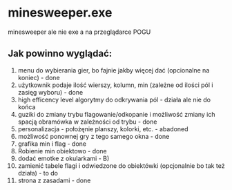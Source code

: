 # minesweeper.exe
minesweeper ale nie exe a na przeglądarce POGU

## Jak powinno wyglądać: 
1. menu do wybierania gier, bo fajnie jakby więcej dać (opcionalne na koniec) - done
2. użytkownik podaje ilość wierszy, kolumn, min (zależne od ilości pól i zasięg wyboru) - done
3. high efficency level algorytmy do odkrywania pól - działa ale nie do końca
4. guziki do zmiany trybu flagowanie/odkopanie i możliwość zmiany ich spacją obramówka w zależności od trybu - done
5. personalizacja - położęnie planszy, kolorki, etc. - abadoned
6. możliwość ponownej gry z tego samego okna - done
7. grafika min i flag - done
8. Robienie min obiektowo - done
9. dodać emotke z okularkami - B)
10. zamienić tabele flagi i odwiedzone do obiektówki (opcjonalnie bo tak też działa) - to do
11. strona z zasadami - done
